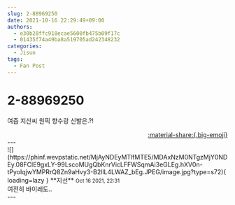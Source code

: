 ```yaml
---
slug: 2-88969250
date: 2021-10-16 22:29:49+09:00
authors:
  - e30b20ffc910ecae5600fb475b09f17c
  - 01435f74a49ba8a519705ad242348232
categories:
  - Jisun
tags:
  - Fan Post
---
```


# 2-88969250

<div class="post-container" markdown="1">
<div class="content-container md-sidebar__scrollwrap" markdown="1">

여즘 지산씨 원픽 향수랑 신발은.?!

</div>
</div>

<div style="text-align: right;" markdown="1">
<a href="https://weverse.io/fromis9/fanpost/2-88969250" style="text-align: right;">:material-share:{.big-emoji}</a>
</div>
---

<div class="comments-container md-sidebar__scrollwrap" markdown="1">
<div class="comment" markdown="1">
<div class='id-container' markdown="1">
![](https://phinf.wevpstatic.net/MjAyNDEyMTlfMTE5/MDAxNzM0NTgzMjY0NDEy.08FClE9gxLY-99LscoMUgQbKnrVicLFFWSqmAi3eGLEg.hXV0n-tPyoIqjwYMPRrQ8Zn9aHvy3-B2llL4LWAZ_bEg.JPEG/image.jpg?type=s72){ loading=lazy }
**<span class="artist">지선</span>** <small>Oct 16 2021, 22:31</small><br>
</div>
<div class='comment-body' markdown="1">
여전히 바이레도..
</div>
</div>
</div>
---
